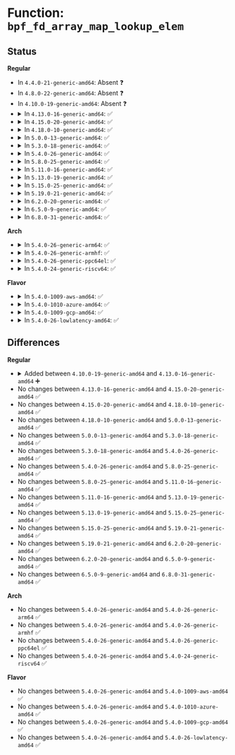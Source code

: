 # Function: <code>bpf_fd_array_map_lookup_elem</code>

## Status
<b>Regular</b>
<ul>
<li>
In <code>4.4.0-21-generic-amd64</code>: Absent ❓
</li>
<li>
In <code>4.8.0-22-generic-amd64</code>: Absent ❓
</li>
<li>
In <code>4.10.0-19-generic-amd64</code>: Absent ❓
</li>
<li>
<details>
<summary>In <code>4.13.0-16-generic-amd64</code>: ✅</summary>

```c
int bpf_fd_array_map_lookup_elem(struct bpf_map * map, void * key, u32 * value)
```

```json
{
  "name": "bpf_fd_array_map_lookup_elem",
  "collision_type": "Unique Global",
  "inline_type": "No",
  "funcs": [
    {
      "addr": 18446744071580537456,
      "name": "bpf_fd_array_map_lookup_elem",
      "external": true,
      "loc": "kernel/bpf/arraymap.c:338",
      "file": "kernel/bpf/arraymap.c",
      "inline": "seen, unknown",
      "caller_inline": [],
      "caller_func": [
        "kernel/bpf/syscall.c:SyS_bpf"
      ]
    }
  ],
  "symbols": [
    {
      "addr": 18446744071580537456,
      "name": "bpf_fd_array_map_lookup_elem",
      "section": ".text",
      "bind": "STB_GLOBAL",
      "size": 78
    }
  ]
}
```
</details>
</li>
<li>
<details>
<summary>In <code>4.15.0-20-generic-amd64</code>: ✅</summary>

```c
int bpf_fd_array_map_lookup_elem(struct bpf_map * map, void * key, u32 * value)
```

```json
{
  "name": "bpf_fd_array_map_lookup_elem",
  "collision_type": "Unique Global",
  "inline_type": "No",
  "funcs": [
    {
      "addr": 18446744071580601856,
      "name": "bpf_fd_array_map_lookup_elem",
      "external": true,
      "loc": "kernel/bpf/arraymap.c:383",
      "file": "kernel/bpf/arraymap.c",
      "inline": "seen, unknown",
      "caller_inline": [],
      "caller_func": [
        "kernel/bpf/syscall.c:SyS_bpf"
      ]
    }
  ],
  "symbols": [
    {
      "addr": 18446744071580601856,
      "name": "bpf_fd_array_map_lookup_elem",
      "section": ".text",
      "bind": "STB_GLOBAL",
      "size": 91
    }
  ]
}
```
</details>
</li>
<li>
<details>
<summary>In <code>4.18.0-10-generic-amd64</code>: ✅</summary>

```c
int bpf_fd_array_map_lookup_elem(struct bpf_map * map, void * key, u32 * value)
```

```json
{
  "name": "bpf_fd_array_map_lookup_elem",
  "collision_type": "Unique Global",
  "inline_type": "No",
  "funcs": [
    {
      "addr": 18446744071580697536,
      "name": "bpf_fd_array_map_lookup_elem",
      "external": true,
      "loc": "kernel/bpf/arraymap.c:438",
      "file": "kernel/bpf/arraymap.c",
      "inline": "seen, unknown",
      "caller_inline": [],
      "caller_func": [
        "kernel/bpf/syscall.c:map_lookup_elem"
      ]
    }
  ],
  "symbols": [
    {
      "addr": 18446744071580697536,
      "name": "bpf_fd_array_map_lookup_elem",
      "section": ".text",
      "bind": "STB_GLOBAL",
      "size": 90
    }
  ]
}
```
</details>
</li>
<li>
<details>
<summary>In <code>5.0.0-13-generic-amd64</code>: ✅</summary>

```c
int bpf_fd_array_map_lookup_elem(struct bpf_map * map, void * key, u32 * value)
```

```json
{
  "name": "bpf_fd_array_map_lookup_elem",
  "collision_type": "Unique Global",
  "inline_type": "No",
  "funcs": [
    {
      "addr": 18446744071580770144,
      "name": "bpf_fd_array_map_lookup_elem",
      "external": true,
      "loc": "kernel/bpf/arraymap.c:457",
      "file": "kernel/bpf/arraymap.c",
      "inline": "seen, unknown",
      "caller_inline": [],
      "caller_func": [
        "kernel/bpf/syscall.c:__do_sys_bpf"
      ]
    }
  ],
  "symbols": [
    {
      "addr": 18446744071580770144,
      "name": "bpf_fd_array_map_lookup_elem",
      "section": ".text",
      "bind": "STB_GLOBAL",
      "size": 90
    }
  ]
}
```
</details>
</li>
<li>
<details>
<summary>In <code>5.3.0-18-generic-amd64</code>: ✅</summary>

```c
int bpf_fd_array_map_lookup_elem(struct bpf_map * map, void * key, u32 * value)
```

```json
{
  "name": "bpf_fd_array_map_lookup_elem",
  "collision_type": "Unique Global",
  "inline_type": "No",
  "funcs": [
    {
      "addr": 18446744071580854576,
      "name": "bpf_fd_array_map_lookup_elem",
      "external": true,
      "loc": "kernel/bpf/arraymap.c:505",
      "file": "kernel/bpf/arraymap.c",
      "inline": "seen, unknown",
      "caller_inline": [],
      "caller_func": [
        "kernel/bpf/syscall.c:map_lookup_elem"
      ]
    }
  ],
  "symbols": [
    {
      "addr": 18446744071580854576,
      "name": "bpf_fd_array_map_lookup_elem",
      "section": ".text",
      "bind": "STB_GLOBAL",
      "size": 109
    }
  ]
}
```
</details>
</li>
<li>
<details>
<summary>In <code>5.4.0-26-generic-amd64</code>: ✅</summary>

```c
int bpf_fd_array_map_lookup_elem(struct bpf_map * map, void * key, u32 * value)
```

```json
{
  "name": "bpf_fd_array_map_lookup_elem",
  "collision_type": "Unique Global",
  "inline_type": "No",
  "funcs": [
    {
      "addr": 18446744071580905616,
      "name": "bpf_fd_array_map_lookup_elem",
      "external": true,
      "loc": "kernel/bpf/arraymap.c:505",
      "file": "kernel/bpf/arraymap.c",
      "inline": "seen, unknown",
      "caller_inline": [],
      "caller_func": [
        "kernel/bpf/syscall.c:map_lookup_elem"
      ]
    }
  ],
  "symbols": [
    {
      "addr": 18446744071580905616,
      "name": "bpf_fd_array_map_lookup_elem",
      "section": ".text",
      "bind": "STB_GLOBAL",
      "size": 109
    }
  ]
}
```
</details>
</li>
<li>
<details>
<summary>In <code>5.8.0-25-generic-amd64</code>: ✅</summary>

```c
int bpf_fd_array_map_lookup_elem(struct bpf_map * map, void * key, u32 * value)
```

```json
{
  "name": "bpf_fd_array_map_lookup_elem",
  "collision_type": "Unique Global",
  "inline_type": "No",
  "funcs": [
    {
      "addr": 18446744071581052176,
      "name": "bpf_fd_array_map_lookup_elem",
      "external": true,
      "loc": "kernel/bpf/arraymap.c:558",
      "file": "kernel/bpf/arraymap.c",
      "inline": "seen, unknown",
      "caller_inline": [],
      "caller_func": [
        "kernel/bpf/syscall.c:bpf_map_copy_value"
      ]
    }
  ],
  "symbols": [
    {
      "addr": 18446744071581052176,
      "name": "bpf_fd_array_map_lookup_elem",
      "section": ".text",
      "bind": "STB_GLOBAL",
      "size": 112
    }
  ]
}
```
</details>
</li>
<li>
<details>
<summary>In <code>5.11.0-16-generic-amd64</code>: ✅</summary>

```c
int bpf_fd_array_map_lookup_elem(struct bpf_map * map, void * key, u32 * value)
```

```json
{
  "name": "bpf_fd_array_map_lookup_elem",
  "collision_type": "Unique Global",
  "inline_type": "No",
  "funcs": [
    {
      "addr": 18446744071581063824,
      "name": "bpf_fd_array_map_lookup_elem",
      "external": true,
      "loc": "kernel/bpf/arraymap.c:697",
      "file": "kernel/bpf/arraymap.c",
      "inline": "seen, unknown",
      "caller_inline": [],
      "caller_func": [
        "kernel/bpf/syscall.c:bpf_map_copy_value"
      ]
    }
  ],
  "symbols": [
    {
      "addr": 18446744071581063824,
      "name": "bpf_fd_array_map_lookup_elem",
      "section": ".text",
      "bind": "STB_GLOBAL",
      "size": 127
    }
  ]
}
```
</details>
</li>
<li>
<details>
<summary>In <code>5.13.0-19-generic-amd64</code>: ✅</summary>

```c
int bpf_fd_array_map_lookup_elem(struct bpf_map * map, void * key, u32 * value)
```

```json
{
  "name": "bpf_fd_array_map_lookup_elem",
  "collision_type": "Unique Global",
  "inline_type": "No",
  "funcs": [
    {
      "addr": 18446744071581078960,
      "name": "bpf_fd_array_map_lookup_elem",
      "external": true,
      "loc": "kernel/bpf/arraymap.c:739",
      "file": "kernel/bpf/arraymap.c",
      "inline": "seen, unknown",
      "caller_inline": [],
      "caller_func": [
        "kernel/bpf/syscall.c:bpf_map_copy_value"
      ]
    }
  ],
  "symbols": [
    {
      "addr": 18446744071581078960,
      "name": "bpf_fd_array_map_lookup_elem",
      "section": ".text",
      "bind": "STB_GLOBAL",
      "size": 127
    }
  ]
}
```
</details>
</li>
<li>
<details>
<summary>In <code>5.15.0-25-generic-amd64</code>: ✅</summary>

```c
int bpf_fd_array_map_lookup_elem(struct bpf_map * map, void * key, u32 * value)
```

```json
{
  "name": "bpf_fd_array_map_lookup_elem",
  "collision_type": "Unique Global",
  "inline_type": "No",
  "funcs": [
    {
      "addr": 18446744071581306800,
      "name": "bpf_fd_array_map_lookup_elem",
      "external": true,
      "loc": "kernel/bpf/arraymap.c:760",
      "file": "kernel/bpf/arraymap.c",
      "inline": "seen, unknown",
      "caller_inline": [],
      "caller_func": [
        "kernel/bpf/syscall.c:bpf_map_copy_value"
      ]
    }
  ],
  "symbols": [
    {
      "addr": 18446744071581306800,
      "name": "bpf_fd_array_map_lookup_elem",
      "section": ".text",
      "bind": "STB_GLOBAL",
      "size": 127
    }
  ]
}
```
</details>
</li>
<li>
<details>
<summary>In <code>5.19.0-21-generic-amd64</code>: ✅</summary>

```c
int bpf_fd_array_map_lookup_elem(struct bpf_map * map, void * key, u32 * value)
```

```json
{
  "name": "bpf_fd_array_map_lookup_elem",
  "collision_type": "Unique Global",
  "inline_type": "No",
  "funcs": [
    {
      "addr": 18446744071581605536,
      "name": "bpf_fd_array_map_lookup_elem",
      "external": true,
      "loc": "kernel/bpf/arraymap.c:792",
      "file": "kernel/bpf/arraymap.c",
      "inline": "seen, unknown",
      "caller_inline": [],
      "caller_func": [
        "kernel/bpf/syscall.c:bpf_map_copy_value"
      ]
    }
  ],
  "symbols": [
    {
      "addr": 18446744071581605536,
      "name": "bpf_fd_array_map_lookup_elem",
      "section": ".text",
      "bind": "STB_GLOBAL",
      "size": 156
    }
  ]
}
```
</details>
</li>
<li>
<details>
<summary>In <code>6.2.0-20-generic-amd64</code>: ✅</summary>

```c
int bpf_fd_array_map_lookup_elem(struct bpf_map * map, void * key, u32 * value)
```

```json
{
  "name": "bpf_fd_array_map_lookup_elem",
  "collision_type": "Unique Global",
  "inline_type": "No",
  "funcs": [
    {
      "addr": 18446744071581988240,
      "name": "bpf_fd_array_map_lookup_elem",
      "external": true,
      "loc": "kernel/bpf/arraymap.c:798",
      "file": "kernel/bpf/arraymap.c",
      "inline": "seen, unknown",
      "caller_inline": [],
      "caller_func": [
        "kernel/bpf/syscall.c:bpf_map_copy_value"
      ]
    }
  ],
  "symbols": [
    {
      "addr": 18446744071581988240,
      "name": "bpf_fd_array_map_lookup_elem",
      "section": ".text",
      "bind": "STB_GLOBAL",
      "size": 156
    }
  ]
}
```
</details>
</li>
<li>
<details>
<summary>In <code>6.5.0-9-generic-amd64</code>: ✅</summary>

```c
int bpf_fd_array_map_lookup_elem(struct bpf_map * map, void * key, u32 * value)
```

```json
{
  "name": "bpf_fd_array_map_lookup_elem",
  "collision_type": "Unique Global",
  "inline_type": "No",
  "funcs": [
    {
      "addr": 18446744071582179568,
      "name": "bpf_fd_array_map_lookup_elem",
      "external": true,
      "loc": "kernel/bpf/arraymap.c:822",
      "file": "kernel/bpf/arraymap.c",
      "inline": "seen, unknown",
      "caller_inline": [],
      "caller_func": [
        "kernel/bpf/syscall.c:bpf_map_copy_value"
      ]
    }
  ],
  "symbols": [
    {
      "addr": 18446744071582179568,
      "name": "bpf_fd_array_map_lookup_elem",
      "section": ".text",
      "bind": "STB_GLOBAL",
      "size": 156
    }
  ]
}
```
</details>
</li>
<li>
<details>
<summary>In <code>6.8.0-31-generic-amd64</code>: ✅</summary>

```c
int bpf_fd_array_map_lookup_elem(struct bpf_map * map, void * key, u32 * value)
```

```json
{
  "name": "bpf_fd_array_map_lookup_elem",
  "collision_type": "Unique Global",
  "inline_type": "No",
  "funcs": [
    {
      "addr": 18446744071582328000,
      "name": "bpf_fd_array_map_lookup_elem",
      "external": true,
      "loc": "kernel/bpf/arraymap.c:822",
      "file": "kernel/bpf/arraymap.c",
      "inline": "seen, unknown",
      "caller_inline": [],
      "caller_func": [
        "kernel/bpf/syscall.c:bpf_map_copy_value"
      ]
    }
  ],
  "symbols": [
    {
      "addr": 18446744071582328000,
      "name": "bpf_fd_array_map_lookup_elem",
      "section": ".text",
      "bind": "STB_GLOBAL",
      "size": 156
    }
  ]
}
```
</details>
</li>
</ul>
<b>Arch</b>
<ul>
<li>
<details>
<summary>In <code>5.4.0-26-generic-arm64</code>: ✅</summary>

```c
int bpf_fd_array_map_lookup_elem(struct bpf_map * map, void * key, u32 * value)
```

```json
{
  "name": "bpf_fd_array_map_lookup_elem",
  "collision_type": "Unique Global",
  "inline_type": "No",
  "funcs": [
    {
      "addr": 18446603336492235704,
      "name": "bpf_fd_array_map_lookup_elem",
      "external": true,
      "loc": "kernel/bpf/arraymap.c:505",
      "file": "kernel/bpf/arraymap.c",
      "inline": "seen, unknown",
      "caller_inline": [],
      "caller_func": [
        "kernel/bpf/syscall.c:map_lookup_elem"
      ]
    }
  ],
  "symbols": [
    {
      "addr": 18446603336492235704,
      "name": "bpf_fd_array_map_lookup_elem",
      "section": ".text",
      "bind": "STB_GLOBAL",
      "size": 160
    }
  ]
}
```
</details>
</li>
<li>
<details>
<summary>In <code>5.4.0-26-generic-armhf</code>: ✅</summary>

```c
int bpf_fd_array_map_lookup_elem(struct bpf_map * map, void * key, u32 * value)
```

```json
{
  "name": "bpf_fd_array_map_lookup_elem",
  "collision_type": "Unique Global",
  "inline_type": "No",
  "funcs": [
    {
      "addr": 3226131004,
      "name": "bpf_fd_array_map_lookup_elem",
      "external": true,
      "loc": "kernel/bpf/arraymap.c:505",
      "file": "kernel/bpf/arraymap.c",
      "inline": "seen, unknown",
      "caller_inline": [],
      "caller_func": [
        "kernel/bpf/syscall.c:map_lookup_elem"
      ]
    }
  ],
  "symbols": [
    {
      "addr": 3226131004,
      "name": "bpf_fd_array_map_lookup_elem",
      "section": ".text",
      "bind": "STB_GLOBAL",
      "size": 148
    }
  ]
}
```
</details>
</li>
<li>
<details>
<summary>In <code>5.4.0-26-generic-ppc64el</code>: ✅</summary>

```c
int bpf_fd_array_map_lookup_elem(struct bpf_map * map, void * key, u32 * value)
```

```json
{
  "name": "bpf_fd_array_map_lookup_elem",
  "collision_type": "Unique Global",
  "inline_type": "No",
  "funcs": [
    {
      "addr": 13835058055285461600,
      "name": "bpf_fd_array_map_lookup_elem",
      "external": true,
      "loc": "kernel/bpf/arraymap.c:505",
      "file": "kernel/bpf/arraymap.c",
      "inline": "seen, unknown",
      "caller_inline": [],
      "caller_func": [
        "kernel/bpf/syscall.c:map_lookup_elem"
      ]
    }
  ],
  "symbols": [
    {
      "addr": 13835058055285461600,
      "name": "bpf_fd_array_map_lookup_elem",
      "section": ".text",
      "bind": "STB_GLOBAL",
      "size": 212
    }
  ]
}
```
</details>
</li>
<li>
<details>
<summary>In <code>5.4.0-24-generic-riscv64</code>: ✅</summary>

```c
int bpf_fd_array_map_lookup_elem(struct bpf_map * map, void * key, u32 * value)
```

```json
{
  "name": "bpf_fd_array_map_lookup_elem",
  "collision_type": "Unique Global",
  "inline_type": "No",
  "funcs": [
    {
      "addr": 18446743936272381676,
      "name": "bpf_fd_array_map_lookup_elem",
      "external": true,
      "loc": "kernel/bpf/arraymap.c:505",
      "file": "kernel/bpf/arraymap.c",
      "inline": "seen, unknown",
      "caller_inline": [],
      "caller_func": [
        "kernel/bpf/syscall.c:map_lookup_elem"
      ]
    }
  ],
  "symbols": [
    {
      "addr": 18446743936272381676,
      "name": "bpf_fd_array_map_lookup_elem",
      "section": ".text",
      "bind": "STB_GLOBAL",
      "size": 116
    }
  ]
}
```
</details>
</li>
</ul>
<b>Flavor</b>
<ul>
<li>
<details>
<summary>In <code>5.4.0-1009-aws-amd64</code>: ✅</summary>

```c
int bpf_fd_array_map_lookup_elem(struct bpf_map * map, void * key, u32 * value)
```

```json
{
  "name": "bpf_fd_array_map_lookup_elem",
  "collision_type": "Unique Global",
  "inline_type": "No",
  "funcs": [
    {
      "addr": 18446744071580874416,
      "name": "bpf_fd_array_map_lookup_elem",
      "external": true,
      "loc": "kernel/bpf/arraymap.c:505",
      "file": "kernel/bpf/arraymap.c",
      "inline": "seen, unknown",
      "caller_inline": [],
      "caller_func": [
        "kernel/bpf/syscall.c:map_lookup_elem"
      ]
    }
  ],
  "symbols": [
    {
      "addr": 18446744071580874416,
      "name": "bpf_fd_array_map_lookup_elem",
      "section": ".text",
      "bind": "STB_GLOBAL",
      "size": 109
    }
  ]
}
```
</details>
</li>
<li>
<details>
<summary>In <code>5.4.0-1010-azure-amd64</code>: ✅</summary>

```c
int bpf_fd_array_map_lookup_elem(struct bpf_map * map, void * key, u32 * value)
```

```json
{
  "name": "bpf_fd_array_map_lookup_elem",
  "collision_type": "Unique Global",
  "inline_type": "No",
  "funcs": [
    {
      "addr": 18446744071580820544,
      "name": "bpf_fd_array_map_lookup_elem",
      "external": true,
      "loc": "kernel/bpf/arraymap.c:505",
      "file": "kernel/bpf/arraymap.c",
      "inline": "seen, unknown",
      "caller_inline": [],
      "caller_func": [
        "kernel/bpf/syscall.c:map_lookup_elem"
      ]
    }
  ],
  "symbols": [
    {
      "addr": 18446744071580820544,
      "name": "bpf_fd_array_map_lookup_elem",
      "section": ".text",
      "bind": "STB_GLOBAL",
      "size": 109
    }
  ]
}
```
</details>
</li>
<li>
<details>
<summary>In <code>5.4.0-1009-gcp-amd64</code>: ✅</summary>

```c
int bpf_fd_array_map_lookup_elem(struct bpf_map * map, void * key, u32 * value)
```

```json
{
  "name": "bpf_fd_array_map_lookup_elem",
  "collision_type": "Unique Global",
  "inline_type": "No",
  "funcs": [
    {
      "addr": 18446744071580865664,
      "name": "bpf_fd_array_map_lookup_elem",
      "external": true,
      "loc": "kernel/bpf/arraymap.c:505",
      "file": "kernel/bpf/arraymap.c",
      "inline": "seen, unknown",
      "caller_inline": [],
      "caller_func": [
        "kernel/bpf/syscall.c:map_lookup_elem"
      ]
    }
  ],
  "symbols": [
    {
      "addr": 18446744071580865664,
      "name": "bpf_fd_array_map_lookup_elem",
      "section": ".text",
      "bind": "STB_GLOBAL",
      "size": 109
    }
  ]
}
```
</details>
</li>
<li>
<details>
<summary>In <code>5.4.0-26-lowlatency-amd64</code>: ✅</summary>

```c
int bpf_fd_array_map_lookup_elem(struct bpf_map * map, void * key, u32 * value)
```

```json
{
  "name": "bpf_fd_array_map_lookup_elem",
  "collision_type": "Unique Global",
  "inline_type": "No",
  "funcs": [
    {
      "addr": 18446744071580924208,
      "name": "bpf_fd_array_map_lookup_elem",
      "external": true,
      "loc": "kernel/bpf/arraymap.c:505",
      "file": "kernel/bpf/arraymap.c",
      "inline": "seen, unknown",
      "caller_inline": [],
      "caller_func": [
        "kernel/bpf/syscall.c:map_lookup_elem"
      ]
    }
  ],
  "symbols": [
    {
      "addr": 18446744071580924208,
      "name": "bpf_fd_array_map_lookup_elem",
      "section": ".text",
      "bind": "STB_GLOBAL",
      "size": 143
    }
  ]
}
```
</details>
</li>
</ul>

## Differences
<b>Regular</b>
<ul>
<li>
<details>
<summary>Added between <code>4.10.0-19-generic-amd64</code> and <code>4.13.0-16-generic-amd64</code> ➕</summary>

```c
int bpf_fd_array_map_lookup_elem(struct bpf_map * map, void * key, u32 * value)
```
</details>
</li>
<li>
No changes between <code>4.13.0-16-generic-amd64</code> and <code>4.15.0-20-generic-amd64</code> ✅
</li>
<li>
No changes between <code>4.15.0-20-generic-amd64</code> and <code>4.18.0-10-generic-amd64</code> ✅
</li>
<li>
No changes between <code>4.18.0-10-generic-amd64</code> and <code>5.0.0-13-generic-amd64</code> ✅
</li>
<li>
No changes between <code>5.0.0-13-generic-amd64</code> and <code>5.3.0-18-generic-amd64</code> ✅
</li>
<li>
No changes between <code>5.3.0-18-generic-amd64</code> and <code>5.4.0-26-generic-amd64</code> ✅
</li>
<li>
No changes between <code>5.4.0-26-generic-amd64</code> and <code>5.8.0-25-generic-amd64</code> ✅
</li>
<li>
No changes between <code>5.8.0-25-generic-amd64</code> and <code>5.11.0-16-generic-amd64</code> ✅
</li>
<li>
No changes between <code>5.11.0-16-generic-amd64</code> and <code>5.13.0-19-generic-amd64</code> ✅
</li>
<li>
No changes between <code>5.13.0-19-generic-amd64</code> and <code>5.15.0-25-generic-amd64</code> ✅
</li>
<li>
No changes between <code>5.15.0-25-generic-amd64</code> and <code>5.19.0-21-generic-amd64</code> ✅
</li>
<li>
No changes between <code>5.19.0-21-generic-amd64</code> and <code>6.2.0-20-generic-amd64</code> ✅
</li>
<li>
No changes between <code>6.2.0-20-generic-amd64</code> and <code>6.5.0-9-generic-amd64</code> ✅
</li>
<li>
No changes between <code>6.5.0-9-generic-amd64</code> and <code>6.8.0-31-generic-amd64</code> ✅
</li>
</ul>
<b>Arch</b>
<ul>
<li>
No changes between <code>5.4.0-26-generic-amd64</code> and <code>5.4.0-26-generic-arm64</code> ✅
</li>
<li>
No changes between <code>5.4.0-26-generic-amd64</code> and <code>5.4.0-26-generic-armhf</code> ✅
</li>
<li>
No changes between <code>5.4.0-26-generic-amd64</code> and <code>5.4.0-26-generic-ppc64el</code> ✅
</li>
<li>
No changes between <code>5.4.0-26-generic-amd64</code> and <code>5.4.0-24-generic-riscv64</code> ✅
</li>
</ul>
<b>Flavor</b>
<ul>
<li>
No changes between <code>5.4.0-26-generic-amd64</code> and <code>5.4.0-1009-aws-amd64</code> ✅
</li>
<li>
No changes between <code>5.4.0-26-generic-amd64</code> and <code>5.4.0-1010-azure-amd64</code> ✅
</li>
<li>
No changes between <code>5.4.0-26-generic-amd64</code> and <code>5.4.0-1009-gcp-amd64</code> ✅
</li>
<li>
No changes between <code>5.4.0-26-generic-amd64</code> and <code>5.4.0-26-lowlatency-amd64</code> ✅
</li>
</ul>
